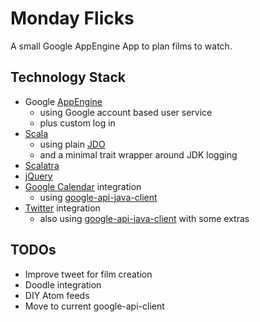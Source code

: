 Monday Flicks
=============

A small Google AppEngine App to plan films to watch.

Technology Stack
----------------
* Google [AppEngine](http://code.google.com/appengine/docs/java/overview.html)
  * using Google account based user service
  * plus custom log in
* [Scala](http://www.scala-lang.org/)
  * using plain [JDO](http://code.google.com/appengine/docs/java/datastore/usingjdo.html)
  * and a minimal trait wrapper around JDK logging
* [Scalatra](https://github.com/scalatra/scalatra)
* [jQuery](http://docs.jquery.com/Main_Page)
* [Google Calendar](http://code.google.com/apis/calendar/data/2.0/developers_guide.html) integration
  * using [google-api-java-client](http://code.google.com/p/google-api-java-client/)
* [Twitter](http://dev.twitter.com/doc) integration
  * also using [google-api-java-client](http://code.google.com/p/google-api-java-client/)
    with some extras

TODOs
-----
* Improve tweet for film creation
* Doodle integration
* DIY Atom feeds
* Move to current google-api-client
